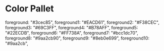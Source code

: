 # Color Pallet

foreground: "#3cec85",
foreground1: "#EACD61",
foreground2: "#F38CEC",
foreground3: "#69C3FF",
foreground4: "#B78AFF",
foreground5: "#22ECDB",
foreground6: "#FF738A",
foreground7: "#bcc1dc70",
foreground8: "#9aa2cb90",
foreground9: "#8eb0e699",
foreground10: "#9aa2cb",
